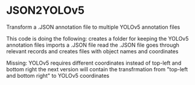 # JSON2YOLOv5
Transform a .JSON annotation file to multiple YOLOv5 annotation files

This code is doing the following:
creates a folder for keeping the YOLOv5 annotation files
imports a .JSON file
read the .JSON file
goes through relevant records and creates files with object names and coordinates


Missing:
 YOLOv5 requires different coordinates instead of top-left and bottom right
 the next version will contain the transfrmation from "top-left and bottom right" to YOLOv5 coordinates
